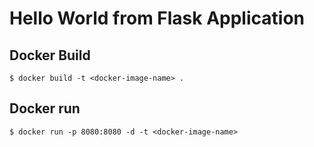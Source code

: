 # Hello World from Flask Application

## Docker Build
```$ docker build -t <docker-image-name> . ```

## Docker run

```$ docker run -p 8080:8080 -d -t <docker-image-name>```
